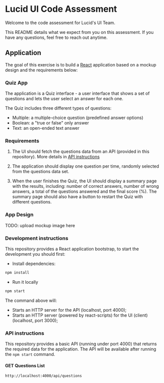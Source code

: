 # Lucid UI Code Assessment

Welcome to the code assessment for Lucid's UI Team.

This README details what we expect from you on this assessment. If you have any questions, feel free to reach out anytime.

## Application

The goal of this exercise is to build a [React](https://reactjs.org) application based on a mockup design and the requirements below:

### Quiz App

The application is a Quiz interface - a user interface that shows a set of questions and lets the user select an answer for each one.

The Quiz includes three different types of questions:

- Multiple: a multiple-choice question (predefined answer options)
- Boolean: a "true or false" only answer
- Text: an open-ended text answer

### Requirements

1. The UI should fetch the questions data from an API (provided in this repository). More details in [API instructions](#api-instructions)

2. The application should display one question per time, randomly selected from the questions data set.  

3. When the user finishes the Quiz, the UI should display a summary page with the results, including: number of correct answers, number of wrong answers, a total of the questions answered and the final score (%). The summary page should also have a button to restart the Quiz with different questions.

### App Design

TODO: upload mockup image here

### Development instructions

This repository provides a React application bootstrap, to start the development you should first:
 
- Install dependencies:

```sh
npm install
```

- Run it locally

```sh
npm start
```

The command above will:

- Starts an HTTP server for the API (localhost, port 4000);
- Starts an HTTP server (powered by react-scripts) for the UI (client) (localhost, port 3000);

### API instructions

This repository provides a basic API (running under port 4000) that returns the required data for the application.
The API will be available after running the `npm start` command.  

#### GET Questions List

`http://localhost:4000/api/questions`

